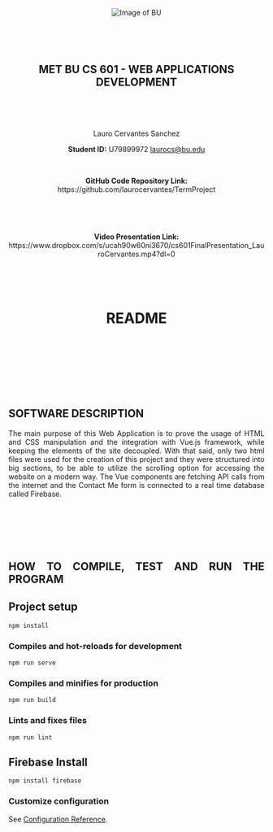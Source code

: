 
<div align="center"> 


![Image of BU](https://i.ibb.co/26kRT2W/Screenshot-from-2021-07-10-23-59-56.png)

<p>&nbsp;</p>
<p>&nbsp;</p>


## **MET BU CS 601  -  WEB APPLICATIONS DEVELOPMENT**


<p>&nbsp;</p>
<p>&nbsp;</p>


Lauro Cervantes Sanchez

<b>Student ID:</b> U79899972
laurocs@bu.edu
<p>&nbsp;</p>
<b>GitHub Code Repository Link:</b>
https://github.com/laurocervantes/TermProject
<p>&nbsp;</p>
<p>&nbsp;</p>
<b>Video Presentation Link:</b>
https://www.dropbox.com/s/ucah90w60ni3670/cs601FinalPresentation_LauroCervantes.mp4?dl=0

<p>&nbsp;</p>
<p>&nbsp;</p>


<h1>README</h1> 
</div>

<p>&nbsp;</p>
<p>&nbsp;</p>
<p>&nbsp;</p>
<p>&nbsp;</p>

## SOFTWARE DESCRIPTION
<div align="justify"> 
The main purpose of this Web Application is to prove the usage of HTML and CSS manipulation and the integration with Vue.js framework, while keeping the elements 
of the site decoupled. With that said, only two html files were used for the creation of this project and they were structured into big sections, to be able to
utilize the scrolling option for accessing the website on a modern way. The Vue components are fetching API calls from the internet and the Contact Me form is
connected to a real time database called Firebase.

<p>&nbsp;</p>
<p>&nbsp;</p>
<p>&nbsp;</p>


## HOW TO COMPILE, TEST AND RUN THE PROGRAM

## Project setup
```
npm install
```

### Compiles and hot-reloads for development
```
npm run serve
```

### Compiles and minifies for production
```
npm run build
```

### Lints and fixes files
```
npm run lint
```

## Firebase Install
```
npm install firebase
```
  
### Customize configuration
See [Configuration Reference](https://cli.vuejs.org/config/).

  
